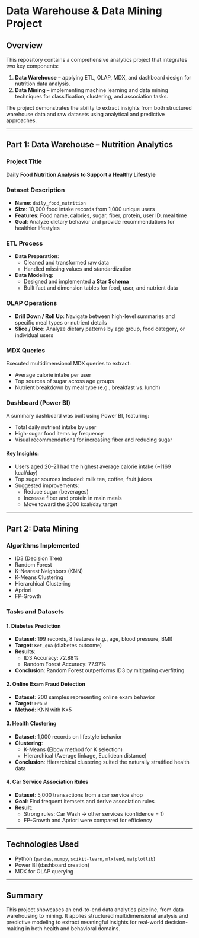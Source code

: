 # Data Warehouse & Data Mining Project

## Overview

This repository contains a comprehensive analytics project that integrates two key components:

1. **Data Warehouse** – applying ETL, OLAP, MDX, and dashboard design for nutrition data analysis.
2. **Data Mining** – implementing machine learning and data mining techniques for classification, clustering, and association tasks.

The project demonstrates the ability to extract insights from both structured warehouse data and raw datasets using analytical and predictive approaches.

---

## Part 1: Data Warehouse – Nutrition Analytics

### Project Title

**Daily Food Nutrition Analysis to Support a Healthy Lifestyle**

### Dataset Description

- **Name**: `daily_food_nutrition`
- **Size**: 10,000 food intake records from 1,000 unique users
- **Features**: Food name, calories, sugar, fiber, protein, user ID, meal time
- **Goal**: Analyze dietary behavior and provide recommendations for healthier lifestyles

### ETL Process

- **Data Preparation**:
  - Cleaned and transformed raw data
  - Handled missing values and standardization
- **Data Modeling**:
  - Designed and implemented a **Star Schema**
  - Built fact and dimension tables for food, user, and nutrient data

### OLAP Operations

- **Drill Down / Roll Up**: Navigate between high-level summaries and specific meal types or nutrient details
- **Slice / Dice**: Analyze dietary patterns by age group, food category, or individual users

### MDX Queries

Executed multidimensional MDX queries to extract:
- Average calorie intake per user
- Top sources of sugar across age groups
- Nutrient breakdown by meal type (e.g., breakfast vs. lunch)

### Dashboard (Power BI)

A summary dashboard was built using Power BI, featuring:
- Total daily nutrient intake by user
- High-sugar food items by frequency
- Visual recommendations for increasing fiber and reducing sugar

#### Key Insights:
- Users aged 20–21 had the highest average calorie intake (~1169 kcal/day)
- Top sugar sources included: milk tea, coffee, fruit juices
- Suggested improvements:
  - Reduce sugar (beverages)
  - Increase fiber and protein in main meals
  - Move toward the 2000 kcal/day target

---

## Part 2: Data Mining

### Algorithms Implemented

- ID3 (Decision Tree)
- Random Forest
- K-Nearest Neighbors (KNN)
- K-Means Clustering
- Hierarchical Clustering
- Apriori
- FP-Growth

### Tasks and Datasets

#### 1. Diabetes Prediction
- **Dataset**: 199 records, 8 features (e.g., age, blood pressure, BMI)
- **Target**: `Ket_qua` (diabetes outcome)
- **Results**:
  - ID3 Accuracy: 72.88%
  - Random Forest Accuracy: 77.97%
- **Conclusion**: Random Forest outperforms ID3 by mitigating overfitting

#### 2. Online Exam Fraud Detection
- **Dataset**: 200 samples representing online exam behavior
- **Target**: `Fraud`
- **Method**: KNN with K=5

#### 3. Health Clustering
- **Dataset**: 1,000 records on lifestyle behavior
- **Clustering**:
  - K-Means (Elbow method for K selection)
  - Hierarchical (Average linkage, Euclidean distance)
- **Conclusion**: Hierarchical clustering suited the naturally stratified health data

#### 4. Car Service Association Rules
- **Dataset**: 5,000 transactions from a car service shop
- **Goal**: Find frequent itemsets and derive association rules
- **Result**:
  - Strong rules: Car Wash → other services (confidence = 1)
  - FP-Growth and Apriori were compared for efficiency

---

## Technologies Used

- Python (`pandas`, `numpy`, `scikit-learn`, `mlxtend`, `matplotlib`)
- Power BI (dashboard creation)
- MDX for OLAP querying

---

## Summary

This project showcases an end-to-end data analytics pipeline, from data warehousing to mining. It applies structured multidimensional analysis and predictive modeling to extract meaningful insights for real-world decision-making in both health and behavioral domains.
